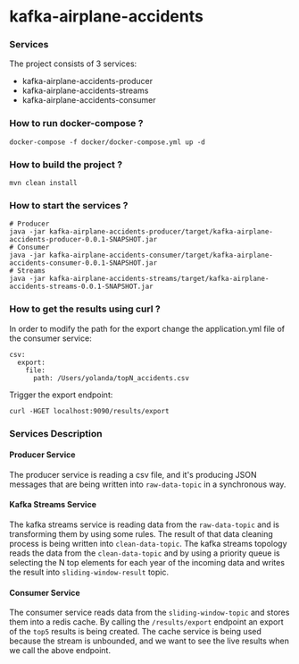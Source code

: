 # kafka-airplane-accidents

### Services

The project consists of 3 services:

* kafka-airplane-accidents-producer
* kafka-airplane-accidents-streams
* kafka-airplane-accidents-consumer

### How to run docker-compose ?
```commandline
docker-compose -f docker/docker-compose.yml up -d
```

### How to build the project ?
```commandline
mvn clean install
```

### How to start the services ?
```commandline
# Producer
java -jar kafka-airplane-accidents-producer/target/kafka-airplane-accidents-producer-0.0.1-SNAPSHOT.jar 
# Consumer
java -jar kafka-airplane-accidents-consumer/target/kafka-airplane-accidents-consumer-0.0.1-SNAPSHOT.jar
# Streams
java -jar kafka-airplane-accidents-streams/target/kafka-airplane-accidents-streams-0.0.1-SNAPSHOT.jar
```

### How to get the results using curl ?
In order to modify the path for the export change the application.yml file of the consumer service:
```commandline
csv:
  export:
    file:
      path: /Users/yolanda/topN_accidents.csv
```

Trigger the export endpoint:
```commandline
curl -HGET localhost:9090/results/export
```

### Services Description

#### Producer Service
The producer service is reading a csv file, and it's producing JSON messages that are being written into
```raw-data-topic``` in a synchronous way.

#### Kafka Streams Service
The kafka streams service is reading data from the ```raw-data-topic``` and is transforming them by
using some rules. The result of that data cleaning process is being written into ```clean-data-topic```.
The kafka streams topology reads the data from the ```clean-data-topic``` and by using a priority queue is
selecting the N top elements for each year of the incoming data and writes the result into ```sliding-window-result```
topic.

#### Consumer Service
The consumer service reads data from the ```sliding-window-topic``` and stores them into a redis cache.
By calling the ```/results/export``` endpoint an export of the ```top5``` results is being created. The cache service 
is being used because the stream is unbounded, and we want to see the live results when we call the above endpoint.
